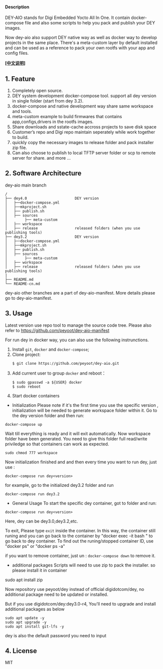 #### Description
DEY-AIO stands for Digi Embedded Yocto All In One.
It contain docker-compose file and also some scripts to help you pack and publish your DEY images.

Now dey-aio also support DEY native way as well as docker way to develop projects in the same place. There's a meta-custom layer by default installed and can be used as a reference to pack your own rootfs with your app and config files.

**[[中文说明]](README-cn.md)**

## 1. Feature
1. Completely open source.
2. DEY system development docker-compose tool. support all dey version in single folder (start from dey 3.2).
3. docker-compose and native development way share same workspace and tools.
4. meta-custom example to build firmwares that contains app,configs,drivers in the rootfs images.
5. Share downloads and sstate-cache accross projects to save disk space
6. Customer’s repo and Digi repo maintain seperately while work together to build.
7. quickly copy the necessary images to release folder and pack installer zip file.
8. Can also choose to publish to local TFTP server folder or scp to remote server for share.
   and more ...
## 2.  Software Architecture
dey-aio main branch
```
/
├── dey4.0                      DEY version
│   ├──docker-compose.yml
│   ├──mkproject.sh
│   ├── publish.sh
│   ├── sources
│        ├── meta-custom
│   ├── workspace
│   ├── release                 released folders (when you use publishing tools)
├── dey3.2                      DEY version
│   ├──docker-compose.yml
│   ├──mkproject.sh
│   ├── publish.sh
│   ├── sources
│        ├── meta-custom
│   ├── workspace
│   ├── release                 released folders (when you use publishing tools)
|
├── README.md
└── README-cn.md
```
dey-aio other branches are a part of dey-aio-manifest. More details please go to dey-aio-manifest.
## 3. Usage
Latest version use repo tool to manage the source code tree. Please also refer to https://github.com/peyoot/dey-aio-manifest

For run dey in docker way, you can also use the following instrunctions.

1. Install `git`, `docker` and `docker-compose`;
2. Clone project:
    ```
    $ git clone https://github.com/peyoot/dey-aio.git
    ```
3. Add current user to group `docker` and reboot：
    ```
    $ sudo gpasswd -a ${USER} docker
    $ sudo reboot
    ```
4. Start docker containers
  * Initialization 
   Please note if it's the first time you use the specific version , initialization will be needed to generate workspace folder within it. Go to the dey version folder and then run:
```
docker-compose up
```
Wait till everything is ready and it will exit automatically. Now workspace folder have been generated. You need to give this folder full read/write priviledge so that containers can work as expected.
```
sudo chmod 777 workspace
```
Now initialization finished and and then every time you want to run dey, just use :
```
docker-compose run dey<version>
```
for example, go to the initialized dey3.2 folder and run
```
docker-compose run dey3.2
```

  * General Usage
To start the specific dey container, got to folder and run:
```
docker-compose run dey<version>
```
Here, dey<version> can be dey3.0,dey3.2,etc.

To exit, Please type `exit` inside the container. In this way, the container still runing and you can go back to the container by "docker exec -it  <container id> bash " to go back to dey container.
To find out the runing/stopped container ID, use "docker ps" or "docker ps -a"

if you want to remove container, just un : `docker-compose down` to remove it. 

  * additional packages 
Scripts will need to use zip to pack the installer. so please install it in container

sudo apt install zip


Now repository use peyoot/dey instead of official digidotcom/dey, no additional package need to be updated or installed.

But if you use digidotcom/dey:dey3.0-r4, You'll need to upgrade and install additional packages as below
```
sudo apt update -y
sudo apt upgrade -y
sudo apt install git-lfs -y
```
dey is also the default password you need to input


## 4. License
MIT
